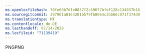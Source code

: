 ```yaml
---
ms.openlocfilehash: 70fe60b7dfe0837f2c69677bfef128c134937b16
ms.sourcegitcommit: 397961a0164281b579f68064c3bb66c071f374d9
ms.translationtype: MT
ms.contentlocale: de-DE
ms.lasthandoff: 07/14/2020
ms.locfileid: "71139419"
---
```

<span data-ttu-id="5fd3a-101">PNG</span><span class="sxs-lookup"><span data-stu-id="5fd3a-101">PNG</span></span>
